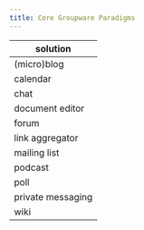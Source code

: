 ```yaml
---
title: Core Groupware Paradigms
---
```


| solution |
|-|
| (micro)blog |
| calendar |
| chat |
| document editor |
| forum |
| link aggregator |
| mailing list |
| podcast |
| poll |
| private messaging |
| wiki |
